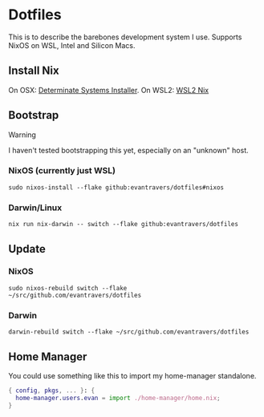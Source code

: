 # Dotfiles

This is to describe the barebones development system I use. Supports NixOS on WSL, Intel and Silicon Macs.

## Install Nix

On OSX: [Determinate Systems Installer](https://github.com/DeterminateSystems/nix-installer).
On WSL2: [WSL2 Nix](https://github.com/nix-community/NixOS-WSL?tab=readme-ov-file)

## Bootstrap

> [!WARNING]
> I haven't tested bootstrapping this yet, especially on an "unknown" host.

### NixOS (currently just WSL)

`sudo nixos-install --flake github:evantravers/dotfiles#nixos`

### Darwin/Linux

`nix run nix-darwin -- switch --flake github:evantravers/dotfiles`

## Update

### NixOS

`sudo nixos-rebuild switch --flake ~/src/github.com/evantravers/dotfiles`

### Darwin

`darwin-rebuild switch --flake ~/src/github.com/evantravers/dotfiles`

## Home Manager

You could use something like this to import my home-manager standalone.

```nix
{ config, pkgs, ... }: {
  home-manager.users.evan = import ./home-manager/home.nix;
}
```
